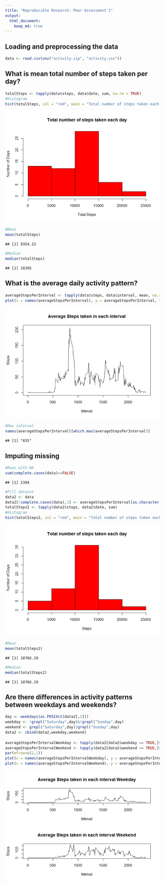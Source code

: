 ```yaml
---
title: "Reproducible Research: Peer Assessment 1"
output: 
  html_document:
    keep_md: true
---
```



## Loading and preprocessing the data

```r
data <- read.csv(unz("activity.zip", "activity.csv"))
```


## What is mean total number of steps taken per day?

```r
totalSteps <- tapply(data$steps, data$date, sum, na.rm = TRUE)
#Histogram
hist(totalSteps, col = "red", main = "Total number of steps taken each day", xlab = "Total Steps", ylab = "Number of Days")
```

![](PA1_template_files/figure-html/unnamed-chunk-2-1.png)<!-- -->

```r
#Mean
mean(totalSteps)
```

```
## [1] 9354.23
```

```r
#Median
median(totalSteps)
```

```
## [1] 10395
```


## What is the average daily activity pattern?

```r
averageStepsPerInterval <- tapply(data$steps, data$interval, mean, na.rm = TRUE)
plot(x = names(averageStepsPerInterval), y = averageStepsPerInterval, type="l", ylab="Steps", xlab="Interval", main = "Average Steps taken in each interval")
```

![](PA1_template_files/figure-html/unnamed-chunk-3-1.png)<!-- -->

```r
#Max interval 
names(averageStepsPerInterval)[which.max(averageStepsPerInterval)]
```

```
## [1] "835"
```


## Imputing missing 

```r
#Rows with NA
sum(complete.cases(data)==FALSE)
```

```
## [1] 2304
```

```r
#Fill dataset
data2 <- data
data2[!complete.cases(data),1] <- averageStepsPerInterval[as.character(data2[!complete.cases(data),3])]
totalSteps2 <- tapply(data2$steps, data2$date, sum)
#Histogram
hist(totalSteps2, col = "red", main = "Total number of steps taken each day", xlab = "Steps", ylab = "Number of Days")
```

![](PA1_template_files/figure-html/unnamed-chunk-4-1.png)<!-- -->

```r
#Mean
mean(totalSteps2)
```

```
## [1] 10766.19
```

```r
#Median
median(totalSteps2)
```

```
## [1] 10766.19
```


## Are there differences in activity patterns between weekdays and weekends?

```r
day <- weekdays(as.POSIXct(data2[,2]))
weekday <- !grepl("Saturday",day)&!grepl("Sunday",day)
weekend <- grepl("Saturday",day)|grepl("Sunday",day)
data2 <- cbind(data2,weekday,weekend)

averageStepsPerIntervalWeekday <- tapply(data2[data2$weekday == TRUE,]$steps, data2[data2$weekday == TRUE,]$interval, mean)
averageStepsPerIntervalWeekend <- tapply(data2[data2$weekend == TRUE,]$steps, data2[data2$weekend == TRUE,]$interval, mean)
par(mfrow=c(2,1))
plot(x = names(averageStepsPerIntervalWeekday), y = averageStepsPerIntervalWeekday, type="l", ylab="Steps", xlab="Interval", main = "Average Steps taken in each interval Weekday")
plot(x = names(averageStepsPerIntervalWeekend), y = averageStepsPerIntervalWeekend, type="l", ylab="Steps", xlab="Interval", main = "Average Steps taken in each interval Weekend")
```

![](PA1_template_files/figure-html/unnamed-chunk-5-1.png)<!-- -->
